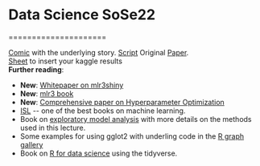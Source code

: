 # Data Science SoSe22
=====================

[Comic](https://betaandbit.github.io/RML/) with the underlying story.
[Script](https://htmlpreview.github.io/?https://raw.githubusercontent.com/MI2DataLab/ResponsibleML-UseR2021/main/modelsXAI.html)
Original [Paper](https://doi.org/10.1080/01605682.2021.1922098).
\
[Sheet](https://docs.google.com/spreadsheets/d/1O3Ft7GbJ1hqPAjUR4bQ16ahWxeK0VXxL3B9XckXXo4w/edit?usp=sharing) to insert your kaggle results
\
**Further reading**:
- **New**: [Whitepaper on mlr3shiny](https://www.ki-mv.de/whitepaper-serie/)
- **New**: [mlr3 book](https://mlr3book.mlr-org.com/index.html)
- **New**: [Comprehensive paper on Hyperparameter Optimization](https://arxiv.org/abs/2107.05847)
- [ISL](https://www.statlearning.com/)  -- one of the best books on machine learning.
- Book on [exploratory model analysis](https://ema.drwhy.ai/) with more details on the methods used in this lecture.
- Some examples for using gglot2 with underling code in the [R graph gallery](https://r-graph-gallery.com/ggplot2-package.html)
- Book on [R for data science](https://r4ds.had.co.nz/) using the tidyverse.

